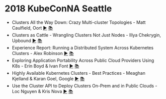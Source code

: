 # 2018 KubeConNA Seattle

* Clusters All the Way Down: Crazy Multi-cluster Topologies - Matt Caulfield, Oort [▶️](https://www.youtube.com/watch?v=-gPnYTI70FE) [ 📚](https://static.sched.com/hosted_files/kccna18/ab/caulfield_kubecon.pdf)
* Clusters as Cattle - Wrangling Clusters Not Just Nodes - Illya Chekrygin, Upbound [▶️](https://www.youtube.com/watch?v=dcSa_nVQcn8) [ 📚](https://static.sched.com/hosted_files/kccna18/ae/Clusters%20as%20Cattle.pdf)
* Experience Report: Running a Distributed System Across Kubernetes Clusters - Alex Robinson [▶️](https://www.youtube.com/watch?v=nNjWrAjzgr8) [ 📚](https://static.sched.com/hosted_files/kccna18/d9/Running%20a%20Distributed%20System%20Across%20Kubernetes%20Clusters.pdf)
* Exploring Application Portability Across Public Cloud Providers Using K8s - Erin Boyd &amp; Ivan Font [▶️](https://www.youtube.com/watch?v=5W0UGxVOrD4) [ 📚](https://static.sched.com/hosted_files/kccna18/74/Exploring%20Application%20Portability%20Across%20Public%20Cloud%20Providers%20Using%20K8s.pdf)
* Highly Available Kubernetes Clusters - Best Practices - Meaghan Kjelland &amp; Karan Goel, Google [▶️](https://www.youtube.com/watch?v=NpT9RraqKdY) [ 📚](https://static.sched.com/hosted_files/kccna18/8b/Highly%20Available%20Kubernetes%20Clusters%20-%20Best%20Practices%20-%20Kubecon%20NA%202018.pdf)
* Use the Cluster API to Deploy Clusters On-Prem and in Public Clouds - Loc Nguyen &amp; Kris Nova [▶️](https://www.youtube.com/watch?v=sH-hmGCg65Q) [ 📚](https://static.sched.com/hosted_files/kccna18/92/Cluster%20API%20Kubecon%202018%20-%20on-prem%20and%20public%20clouds.pdf)
